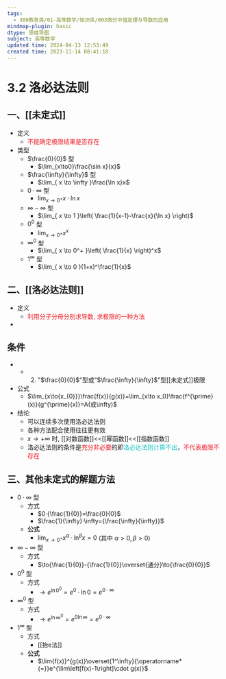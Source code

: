 ```yaml
---
tags:
  - 300教育类/01-高等数学/知识库/003微分中值定理与导数的应用
mindmap-plugin: basic
dtype: 思维导图
subject: 高等数学
updated time: 2024-04-13 12:53:49
created time: 2023-11-14 08:41:18
---
```


# 3.2 洛必达法则

## 一、[[未定式]]
- 定义
    - <font color=#ed1c24>不能确定极限结果是否存在</font>
- 类型
    - $\frac{0}{0}$ 型
        - $\lim_{x\to0}\frac{\sin x}{x}$
    - $\frac{\infty}{\infty}$ 型
        - $\lim_{ x \to \infty }\frac{\ln x}x$
    - $0·\infty$ 型
        - $\lim_{ x \to 0^+ }x·\ln x$
    - $\infty-\infty$ 型
        - $\lim_{ x \to 1 }\left( \frac{1}{x-1}-\frac{x}{\ln x} \right)$
    - $0^0$ 型
        - $\lim_{ x \to 0^+ }x^x$
    - $\infty^0$ 型
        - $\lim_{ x \to 0^+ }\left( \frac{1}{x} \right)^x$
    - $1^\infty$ 型
        - $\lim_{ x \to 0 }(1+x)^\frac{1}{x}$

## 二、[[洛必达法则]]
- 定义
    - <font color=#ed1c24>利用分子分母分别求导数, 求极限的一种方法</font>
-

## 条件
-
    - 2. "$\frac{0}{0}$"型或"$\frac{\infty}{\infty}$"型[[未定式]]极限
- 公式
    - $\lim_{x\to{x_{0}}}\frac{f(x)}{g(x)}=\lim_{x\to x_0}\frac{f^{\prime}(x)}{g^{\prime}(x)}=A(或\infty)$
- 结论
    - 可以连续多次使用洛必达法则
    - 各种方法配合使用往往更有效
    - $x\to+\infty$ 时, [[对数函数]]<<[[幂函数]]<<[[指数函数]]
    - 洛必达法则的条件是<font color=#ed1c24>充分非必要</font>的即<font color=#13C6C3>洛必达法则计算不出</font>，<font color=#ed1c24>不代表极限不存在</font>

## 三、其他未定式的解题方法
- $0·\infty$ 型
    - 方式
        - $0·{\frac{1}{0}}=\frac{0}{0}$
        - $\frac{1}{\infty}·\infty={\frac{\infty}{\infty}}$
    - **公式**
        - $\lim_{ x \to 0^+ }x^{\alpha}·\ln^{\beta}x=0$ (其中 $\alpha>0,\beta>0$)
- $\infty-\infty$ 型
    - 方式
        - $\to{\frac{1}{0}}-{\frac{1}{0}}\overset{通分}\to{\frac{0}{0}}$
- $0^0$ 型
    - 方式
        - $\to{e^{\ln{0}^0}}=e^0·\ln{0}=e^{0·\infty}$
- $\infty^0$ 型
    - 方式
        - $\to{e^{\ln{\infty}^0}}=e^{0\ln{\infty}}=e^{0·\infty}$
- $1^\infty$ 型
    - 方式
        - [[抬e法]]
    - **公式**
        - $\lim{f(x)}^{g(x)}\overset{1^\infty}{\operatorname*{=}}e^{\lim\left[f(x)-1\right]\cdot g(x)}$


